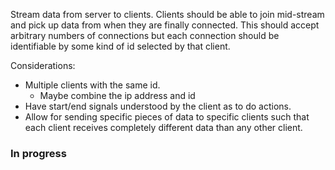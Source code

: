 Stream data from server to clients. Clients should be able to join mid-stream and pick up data from when they are finally connected. This should accept arbitrary numbers of connections but each connection should be identifiable by some kind of id selected by that client.

Considerations:
  - Multiple clients with the same id.
    - Maybe combine the ip address and id
  - Have start/end signals understood by the client as to do actions.
  - Allow for sending specific pieces of data to specific clients such that each client receives completely different data than any other client.



### In progress
